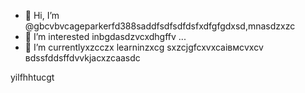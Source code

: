 - 👋 Hi, I’m @gbcvbvcageparkerfd388saddfsdfsdfdsfxdfgfgdxsd,mnasdzxzc
- 👀 I’m interested inbgdasdzvcxdhgffv ...
- 🌱 I’m currentlyxzcczx learninzxcg sxzcjgfcxvxcаівмсvxcv
вdssfddsffdvvkjacxzcaasdc
<!---zxcxzcпмbcvbcvbcvxv
gagep,/rker388/gaczxcx `README.md` (cxzthis file) appears on your GitHub prafgofile.
You can click the Preview link to take a look at your changes.іваdfsfds
--->
yilfhhtucgt
